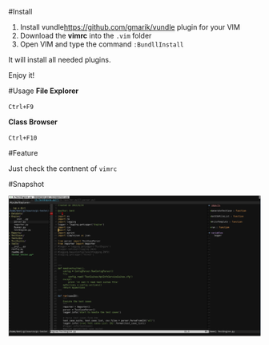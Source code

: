 #Install

1. Install vundle<https://github.com/gmarik/vundle> plugin for your VIM
2. Download the **vimrc** into the ``.vim`` folder
3. Open VIM and type the command ``:BundllInstall``

It will install all needed plugins.

Enjoy it!

#Usage
**File Explorer**

``Ctrl+F9``

**Class Browser**

``Ctrl+F10``

#Feature

Just check the contnent of ``vimrc``

#Snapshot

![VIM snapshot](snapshot.png)
